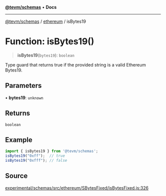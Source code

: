 [**@tevm/schemas**](../../README.md) • **Docs**

***

[@tevm/schemas](../../modules.md) / [ethereum](../README.md) / isBytes19

# Function: isBytes19()

> **isBytes19**(`bytes19`): `boolean`

Type guard that returns true if the provided string is a valid Ethereum Bytes19.

## Parameters

• **bytes19**: `unknown`

## Returns

`boolean`

## Example

```ts
import { isBytes19 } from '@tevm/schemas';
isBytes19("0xff");  // true
isBytes19("0xfff"); // false
````

## Source

[experimental/schemas/src/ethereum/SBytesFixed/isBytesFixed.js:326](https://github.com/evmts/tevm-monorepo/blob/main/experimental/schemas/src/ethereum/SBytesFixed/isBytesFixed.js#L326)
